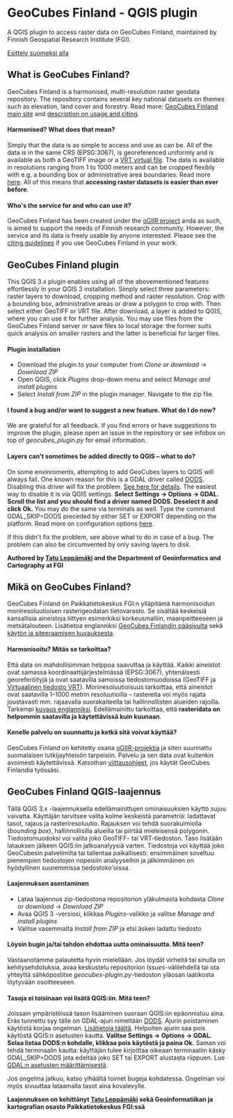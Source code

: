 # GeoCubes Finland - QGIS plugin
A QGIS plugin to access raster data on GeoCubes Finland, maintained by Finnish Geospatial Research Institute (FGI).

[Esittely suomeksi alla](https://github.com/geoportti/GeoCubes-Finland-QGIS-Plugin#mik%C3%A4-on-geocubes-finland)

## What is GeoCubes Finland?
GeoCubes Finland is a harmonised, multi-resolution raster geodata repository. The repository contains several key national datasets on themes such as elevation, land cover and forestry. Read more: [GeoCubes Finland main site](http://86.50.168.160/geocubes) and [description on usage and citing](https://github.com/geoportti/GeoCubes).
#### Harmonised? What does that mean?
Simply that the data is as simple to access and use as can be. All of the data is in the same CRS (EPSG:3067), is georeferenced uniformly and is available as both a GeoTIFF image or a [VRT virtual file](https://gdal.org/drivers/raster/vrt.html). The data is available in resolutions ranging from 1 to 1000 meters and can be cropped flexibly with e.g. a bounding box or administrative area boundaries. Read more [here](http://86.50.168.160/geocubes/description/).
All of this means that **accessing raster datasets is easier than ever before**.
#### Who's the service for and who can use it?
GeoCubes Finland has been created under the [oGIIR project](http://ogiir.fi/) anda as such, is aimed to support the needs of Finnish research community. However, the service and its data is freely usable by anyone interested. Please see the [citing guidelines](https://github.com/geoportti/GeoCubes#usage-and-citing) if you use GeoCubes Finland in your work.

## GeoCubes Finland plugin
This QGIS 3.x plugin enables using all of the abovementioned features effortlessly in your QGIS 3 installation. Simply select three parameters: raster layers to download, cropping method and raster resolution. Crop with a bounding box, administrative areas or draw a polygon to crop with. Then select either GeoTIFF or VRT file. After download, a layer is added to QGIS, where you can use it for further analysis. You may use files from the GeoCubes Finland server or save files to local storage: the former suits quick analysis on smaller rasters and the latter is beneficial for larger files.
#### Plugin installation
- Download the plugin to your computer from *Clone or download* -> *Download ZIP*
- Open QGIS, click *Plugins* drop-down menu and select *Manage and install plugins*
- Select *Install from ZIP* in the plugin manager. Navigate to the zip file.
#### I found a bug and/or want to suggest a new feature. What do I do now?
We are grateful for all feedback. If you find errors or have suggestions to improve the plugin, please open an issue in the repository or see infobox on top of *geocubes_plugin.py* for email information.
#### Layers can't sometimes be added directly to QGIS – what to do?
On some envinroments, attempting to add GeoCubes layers to QGIS will always fail. One known reason for this is a GDAL driver called [DODS](https://gdal.org/drivers/raster/dods.html). Disabling this driver will fix the problem. [See here for details](https://trac.osgeo.org/gdal/ticket/6682). The easiest way to disable it is via QGIS settings. **Select Settings -> Options -> GDAL. Scroll the list and you should find a driver named DODS. Deselect it and click Ok.** You may do the same via terminals as well. Type the command GDAL_SKIP=DODS preceded by either SET or EXPORT depending on the platform. Read more on configuration options [here](https://trac.osgeo.org/gdal/wiki/ConfigOptions). 

If this didn't fix the problem, see above what to do in case of a bug. The problem can also be circumvented by only saving layers to disk.

**Authored by [Tatu Leppämäki](https://twitter.com/tadusk0) and the Department of Geoinformatics and Cartography at FGI**

## Mikä on GeoCubes Finland?
GeoCubes Finland on Paikkatietokeskus FGI:n ylläpitämä harmonisoidun moniresoluutioisen rasterigeodatan tietovarasto. Se sisältää keskeisiä kansallisia aineistoja liittyen esimerkiksi korkeusmalliin, maanpeitteeseen ja metsätalouteen. Lisätietoa englanniksi [GeoCubes Finlandin pääsivulta](http://86.50.168.160/geocubes) sekä [käytön ja siteeraamisen kuvauksesta](https://github.com/geoportti/GeoCubes).
#### Harmonisoitu? Mitäs se tarkoittaa?
Että data on mahdollisimman helppoa saavuttaa ja käyttää. Kaikki aineistot ovat samassa koordinaattijärjestelmässä (EPSG:3067), yhtenäisesti georeferöityjä ja ovat saatavilla samoissa tiedostomuodoissa (GeoTIFF ja [Virtuaalinen tiedosto VRT](https://gdal.org/drivers/raster/vrt.html)). Moniresoluutioisuus tarkoittaa, että aineistot ovat saatavilla 1–1000 metrin resoluutioilla – rastereita voi myös rajata joustavasti mm. rajaavalla suorakaiteella tai hallinnollisten alueiden rajoilla. Tarkempi [kuvaus englanniksi](http://86.50.168.160/geocubes/description/).
Edellämainittu tarkoittaa, että **rasteridata on helpommin saatavilla ja käytettävissä kuin kuunaan**.
#### Kenelle palvelu on suunnattu ja ketkä sitä voivat käyttää?
GeoCubes Finland on kehitetty osana [oGIIR-projektia](http://ogiir.fi/) ja siten suunnattu suomalaisen tutkijayhteisön tarpeisiin. Palvelu ja sen data ovat kuitenkin avoimesti käytettävissä. Katsothan [viittausohjeet](https://github.com/geoportti/GeoCubes#usage-and-citing), jos käytät GeoCubes Finlandia työssäsi.

## GeoCubes Finland QGIS-laajennus
Tällä QGIS 3.x -laajennuksella edellämainittujen ominaisuuksien käyttö sujuu vaivatta. Käyttäjän tarvitsee valita kolme keskeistä parametriä: ladattavat tasot, rajaus ja rasteriresoluutio. Rajauksen voi tehdä suorakulmiolla (*bounding box*), hallinnollisilla alueilla tai piirtää mieleisensä polygonin. Tiedostomuodoksi voi valita joko GeoTIFF- tai VRT-tiedoston. Taso lisätään latauksen jälkeen QGIS:iin jatkoanalyysiä varten. Tiedostoja voi käyttää joko GeoCubesin palvelimilta tai tallentaa paikallisesti: ensimmäinen soveltuu pienempien tiedostojen nopeisiin analyyseihin ja jälkimmäinen on hyödyllinen suuremmissa tiedostoko'oissa.
#### Laajennuksen asentaminen
- Lataa laajennus zip-tiedostona repositorion yläkulmasta kohdasta *Clone or download* -> *Download ZIP*
- Avaa QGIS 3 -versiosi, klikkaa *Plugins*-valikko ja valitse *Manage and install plugins*
- Valitse vasemmalta *Install from ZIP* ja etsi äsken ladattu tiedosto
#### Löysin bugin ja/tai tahdon ehdottaa uutta ominaisuutta. Mitä teen?
Vastaanotamme palautetta hyvin mielellään. Jos löydät virheitä tai sinulla on kehitysehdotuksia, avaa keskustelu repositorion *Issues*-välilehdellä tai ota yhteyttä sähköpostitse *geocubes-plugin.py*-tiedoston yläosan laatikosta löytyvään osoitteeseen.
#### Tasoja ei toisinaan voi lisätä QGIS:iin. Mitä teen?
Joissain ympäristöissä tason lisääminen suoraan QGIS:iin epäonnistuu aina. Eräs tunnettu syy tälle on GDAL-ajuri nimeltään [DODS](https://gdal.org/drivers/raster/dods.html). Ajurin poistaminen käytöstä korjaa ongelman. [Lisätietoja täältä](https://trac.osgeo.org/gdal/ticket/6682). Helpoiten ajurin saa pois käytöstä QGIS:n asetusten kautta. **Valitse Settings -> Options -> GDAL. Selaa listaa DODS:n kohdalle, klikkaa pois käytöstä ja paina Ok.** Saman voi tehdä terminaalin kautta: käyttäjän tulee kirjoittaa oikeaan terminaaliin käsky GDAL_SKIP=DODS jota edeltää joko SET tai EXPORT alustasta riippuen. Lue [GDAL:n asetusten määrittämisestä](https://trac.osgeo.org/gdal/wiki/ConfigOptions).

Jos ongelma jatkuu, katso ylhäältä toimet bugeja kohdatessa. Ongelman voi myös sivuuttaa lataamalla tasot aina kovalevylle.

**Laajennuksen on kehittänyt [Tatu Leppämäki](https://twitter.com/tadusk0) sekä Geoinformatiikan ja kartografian osasto Paikkatietokeskus FGI:ssä**
